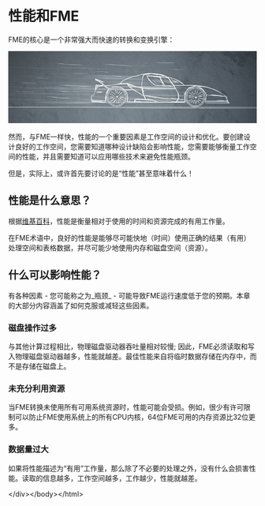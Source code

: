 # 性能和FME

FME的核心是一个非常强大而快速的转换和变换引擎：

[![](../../.gitbook/assets/img2.000.performanceintroimage.png)](https://github.com/safesoftware/FMETraining/blob/Desktop-Advanced-2018/DesktopAdvanced2WorkspaceDesign/Images/Img2.000.PerformanceIntroImage.png)

然而，与FME一样快，性能的一个重要因素是工作空间的设计和优化。要创建设计良好的工作空间，您需要知道哪种设计缺陷会影响性能，您需要能够衡量工作空间的性能，并且需要知道可以应用哪些技术来避免性能瓶颈。

但是，实际上，或许首先要讨论的是“性能”甚至意味着什么！

## 性能是什么意思？

根据[维基百科](https://en.wikipedia.org/wiki/Computer_performance)，性能是衡量相对于使用的时间和资源完成的有用工作量。

在FME术语中，良好的性能是能够尽可能快地（时间）使用正确的结果（有用）处理空间和表格数据，并尽可能少地使用内存和磁盘空间（资源）。

## 什么可以影响性能？

有各种因素 - 您可能称之为_瓶颈_ - 可能导致FME运行速度低于您的预期。本章的大部分内容涵盖了如何克服或减轻这些因素。

### 磁盘操作过多

与其他计算过程相比，物理磁盘驱动器吞吐量相对较慢; 因此，FME必须读取和写入物理磁盘驱动器越多，性能就越差。最佳性能来自将临时数据存储在内存中，而不是存储在磁盘上。

### 未充分利用资源

当FME转换未使用所有可用系统资源时，性能可能会受损。例如，很少有许可限制可以防止FME使用系统上的所有CPU内核，64位FME可用的内存资源比32位更多。

### 数据量过大

如果将性能描述为“有用”工作量，那么除了不必要的处理之外，没有什么会损害性能。读取的信息越多，工作空间越多，工作越少，性能就越差。

&lt;/div&gt;&lt;/body&gt;&lt;/html&gt;

